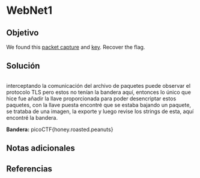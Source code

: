 # WebNet1
## Objetivo

We found this [packet capture](https://jupiter.challenges.picoctf.org/static/fbf98e695555a2a48fe42c9a245de376/capture.pcap) and [key](https://jupiter.challenges.picoctf.org/static/fbf98e695555a2a48fe42c9a245de376/picopico.key). Recover the flag.
## Solución

```shell

```

interceptando la comunicación del archivo de paquetes puede observar el protocolo TLS pero estos no tenían la bandera aquí, entonces lo único que hice fue añadir la llave proporcionada para poder desencriptar estos paquetes, con la llave puesta encontré que se estaba bajando un paquete, se trataba de una imagen, la exporte y luego revise los strings de esta, aquí encontré la bandera.

**Bandera:** picoCTF{honey.roasted.peanuts}
## Notas adicionales
## Referencias